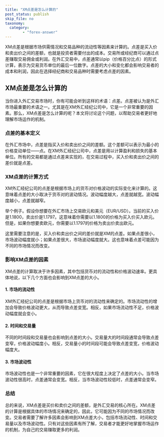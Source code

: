 ```yaml
---
title: "XM点差是怎么计算的"
post_status: publish
skip_file: no
taxonomy:
  category:
        - "forex-answer"
---
```


XM点差是根据市场供需情况和交易品种的流动性等因素来计算的。点差是买入价和卖出价之间的差额，也就是投资者需要付出的成本。交易所或经纪商可以通过点差赚取交易佣金或利润。在外汇交易中，点差通常以pip（价格百分比点）的形式计算，表示为交易货币单位的最后一位数字。点差的大小和变化都会影响交易者的成本和利润，因此在选择经纪商和交易品种时需要考虑点差的因素。

## XM点差是怎么计算的

当你进入外汇交易市场时，你有可能会听到这样的术语：点差。点差被认为是外汇市场最重要的术语之一。尤其是在XM外汇经纪公司中，它是一个非常重要的因素。那么，XM点差是怎么计算的呢？本文将讨论这个问题，以帮助交易者更好地理解市场运作的机制。

### 点差的基本定义

在外汇市场中，点差是指买入价和卖出价之间的差额。这个差额可以表示为最小的价格变动单位——点。在XM外汇经纪公司中，点差是用以计算盈利和损失的基本单位。所有的交易都是通过点差来实现的，在交易过程中，买入价和卖出价之间的差价就是点差。

### XM点差的计算方式

XM外汇经纪公司的点差是根据市场上的货币对价格波动的实际变化来计算的。这意味着点差的大小取决于货币对的波动情况。波动幅度越大，点差就越宽。波动幅度越小，点差就越窄。

举个例子。假设你想要在外汇市场上交易欧元和美元（EUR/USD）。当前的买入价是1.1800，卖出价是1.1797。这意味着你需要以1.1800的价格为买入价买入欧元。但是，如果你想要卖欧元，你需要以1.1797的价格为卖出价卖出欧元。

这里需要注意的是，买入价和卖出价之间的差价就是XM的点差。如果点差很小，市场波动幅度就小；如果点差很大，市场波动幅度就大。这也意味着点差可能因为不同的市场情况而改变。

### 影响XM点差的因素

XM点差的计算取决于许多因素，其中包括货币对的流动性和价格波动速率。更具体地说，以下几个方面也会影响到XM点差的大小。

#### 1. 市场的流动性

XM外汇经纪公司的点差是根据市场上货币对的流动性来确定的。市场流动性的增加会导致价格波动更大，从而导致点差变宽。相反，如果市场流动性不足，价格波动幅度就会变小。

#### 2. 时间和交易量

不同的时间段和交易量也会影响到点差的大小。交易量大的时间段通常会导致点差变窄，价格波动幅度小。相反，交易量小的时间段可能会导致点差变宽，价格波动幅度大。

#### 3. 市场波动性

市场波动性也是一个非常重要的因素，它在很大程度上决定了点差的大小。当市场波动性很高时，点差通常会变宽。相反，当市场波动性较低时，点差通常会变窄。

### 总结

总的来说，XM点差是买价和卖价之间的差额，是外汇交易的核心所在。XM点差的计算是根据具体的市场情况来确定的，因此，它可能因为不同的市场情况而改变。交易者需要了解许多因素会影响到XM点差大小，包括市场流动性、时间和交易量以及市场波动性。只有对这些因素有所了解，交易者才能更好地掌握市场运作的机制，为自己的交易赚取更多的利润。